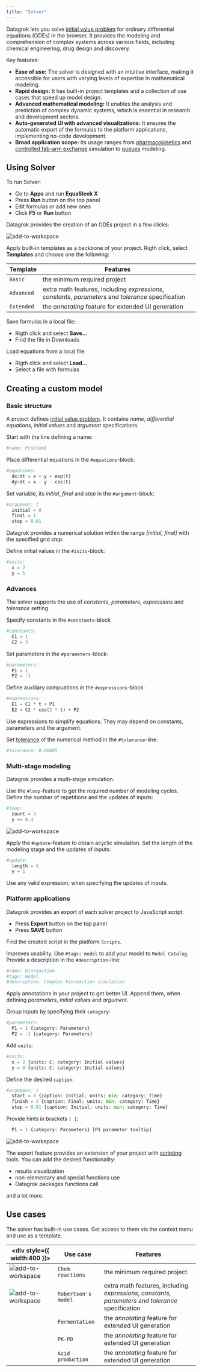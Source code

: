 ```yaml
---
title: "Solver"
---
```


Datagrok lets you solve [initial value problem](https://en.wikipedia.org/wiki/Initial_value_problem) for ordinary differential equations (ODEs) in the browser. It provides the modeling and comprehension of complex systems across various fields, including chemical engineering, drug design and discovery.

Key features:

* **Ease of use:** The solver is designed with an intuitive interface, making it accessible for users with varying levels of expertise in mathematical modeling.
* **Rapid design:** It has built-in project templates and a collection of use cases that speed up model design.
* **Advanced mathematical modeling:** It enables the analysis and prediction of complex dynamic systems, which is essential in research and development sectors.
* **Auto-generated UI with advanced visualizations:** It ensures the automatic export of the formulas to the platform applications, implementing no-code development.
* **Broad application scope:** Its usage ranges from [pharmacokinetics](https://en.wikipedia.org/wiki/Pharmacokinetics) and [controlled fab-arm exchange](https://doi.org/10.1073/pnas.1220145110) simulation to [queues](https://en.wikipedia.org/wiki/Queueing_theory) modeling.

## Using Solver

To run Solver:

* Go to **Apps** and run **EquaSleek X**
* Press <i class="fas fa-play"></i> **Run** button on the top panel
* Edit formulas or add new ones
* Click **F5** or <i class="fas fa-play"></i> **Run** button

Datagrok provides the creation of an ODEs project in a few clicks:

![add-to-workspace](solver.gif)

Apply built-in templates as a backbone of your project. Rigth click, select **Templates** and choose one the following:

| Template   | Features                                                                                             |
|------------|------------------------------------------------------------------------------------------------------|
| `Basic`    | the minimum required project                                                                         |
| `Advanced` | extra math features, including *expressions*, *constants*, *parameters* and *tolerance* specification|
| `Extended` | the *annotating* feature for extended UI generation                                                  |

Save formulas in a local file:

* Rigth click and select **Save...**
* Find the file in Downloads

Load equations from a local file:

* Rigth click and select **Load...**
* Select a file with formulas

## Creating a custom model

### Basic structure

A project defines [initial value problem](https://en.wikipedia.org/wiki/Initial_value_problem). It contains *name*, *differential equations*, *initial values* and *argument* specifications.

Start with the line defining a name:

```python
#name: Problem1
```

Place differential equations in the `#equations`-block:

```python
#equations:
  dx/dt = x + y + exp(t)
  dy/dt = x - y - cos(t)
```

Set variable, its *initial*, *final* and *step* in the `#argument`-block:

```python
#argument: t
  initial = 0
  final = 1
  step = 0.01
```

Datagrok provides a numerical solution within the range *[initial, final]* with the specified grid *step*.

Define initial values in the `#inits`-block:

```python
#inits:
  x = 2
  y = 5
```

### Advances

The solver supports the use of *constants*, *parameters*, *expressions* and *tolerance* setting.

Specify constants in the `#constants`-block

```python
#constants:
  C1 = 1
  C2 = 3
```

Set parameters in the `#parameters`-block:

```python
#parameters:
  P1 = 1
  P2 = -1
```

Define auxiliary compuations in the `#expressions`-block:

```python
#expressions:
  E1 = C1 * t + P1
  E2 = C2 * cos(2 * t) + P2
```

Use expressions to simplify equations. They may depend on constants, parameters and the argument. 

Set [tolerance](https://pythonnumericalmethods.berkeley.edu/notebooks/chapter19.02-Tolerance.html) of the numerical method in the `#tolerance`-line:

```python
#tolerance: 0.00005
```

### Multi-stage modeling

Datagrok provides a multi-stage simulation. 

Use the `#loop`-feature to get the required number of modeling cycles. Define the number of repetitions and the updates of inputs:

```python
#loop:
  count = 3
  y += 0.4
```

![add-to-workspace](loop-feature.gif)

Apply the `#update`-feature to obtain acyclic simulation. Set the length of the modeling stage and the updates of inputs:

```python
#update:
  length = 6
  y = 1
```

Use any valid expression, when specifying the updates of inputs.

### Platform applications

Datagrok provides an export of each solver project to JavaScript script:

* Press <i class="fa-file-import"></i> **Export** button on the top panel
* Press **SAVE** button

Find the created script in the platform `Scripts`.

Improves usability. Use `#tags: model` to add your model to `Model Catalog`. Provide a description in the `#description`-line:

```python
#name: Bioreaction
#tags: model
#description: Complex bioreaction simulation
```

Apply annotations in your project to get better UI. Append them, when defining *parameters*, *initial values* and *argument*.

Group inputs by specifying their `category`:

```python
#parameters:
  P1 = 1 {category: Parameters}
  P2 = -1 {category: Parameters}
```

Add `units`:

```python
#inits:
  x = 2 {units: C; category: Initial values}
  y = 0 {units: C; category: Initial values}
```

Define the desired `caption`:

```python
#argument: t
  start = 0 {caption: Initial; units: min; category: Time}
  finish = 2 {caption: Final; units: min; category: Time}
  step = 0.01 {caption: Initial; units: min; category: Time}
```

Provide hints in brackets `[ ]`:

```python
  P1 = 1 {category: Parameters} [P1 parameter tooltip]
```

![add-to-workspace](model-by-solver.gif)

The export feature provides an extension of your project with [scripting](scripting.md) tools. You can add the desired functionality:

* results visualization
* non-elementary and special functions use
* Datagrok packages functions call

and a lot more.

## Use cases

The solver has built-in use cases. Get access to them via the context menu and use as a template.

|<div style={{ width:400 }}></div> | Use case            | Features                                                                                             |
|----------------------------------|---------------------|------------------------------------------------------------------------------------------------------|
|![add-to-workspace](chem-react-network.png)|`Chem reactions`| the minimum required project                                                                         |
|![add-to-workspace](robertson-network.png)|`Robertson's model`| extra math features, including *expressions*, *constants*, *parameters* and *tolerance* specification|
|                                  |`Fermentation`| the *annotating* feature for extended UI generation                                                  |
|                                  |`PK-PD`| the *annotating* feature for extended UI generation                                                  |
|                                  |`Acid production`| the *annotating* feature for extended UI generation                                                  |
